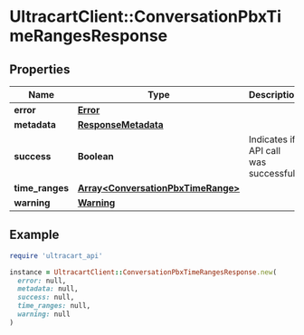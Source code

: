 # UltracartClient::ConversationPbxTimeRangesResponse

## Properties

| Name | Type | Description | Notes |
| ---- | ---- | ----------- | ----- |
| **error** | [**Error**](Error.md) |  | [optional] |
| **metadata** | [**ResponseMetadata**](ResponseMetadata.md) |  | [optional] |
| **success** | **Boolean** | Indicates if API call was successful | [optional] |
| **time_ranges** | [**Array&lt;ConversationPbxTimeRange&gt;**](ConversationPbxTimeRange.md) |  | [optional] |
| **warning** | [**Warning**](Warning.md) |  | [optional] |

## Example

```ruby
require 'ultracart_api'

instance = UltracartClient::ConversationPbxTimeRangesResponse.new(
  error: null,
  metadata: null,
  success: null,
  time_ranges: null,
  warning: null
)
```

